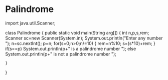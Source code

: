 # Palindrome
import java.util.Scanner;

class Palindrome
{
    public static void main(String arg[])
    {
        int n,p,s,rem;
        Scanner sc=new Scanner(System.in);
        System.out.println("Enter any number ");
        n=sc.nextInt();
        p=n;
        for(s=0;n>0;n/=10)
        {
            rem=n%10;
            s=(s*10)+rem;
        }
        if(s==p)
            System.out.println(p+" is a palindrome number ");
        else
            System.out.println(p+" is not a palindrome number ");

    }
}

